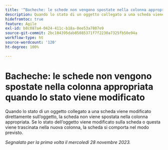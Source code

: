 ```yaml
---
title: '“Bacheche: le schede non vengono spostate nella colonna appropriata quando lo stato viene modificato”'
description: Quando lo stato di un oggetto collegato a una scheda viene modificato direttamente sull’oggetto, la scheda non viene spostata nella colonna appropriata. Se lo stato dell’oggetto viene modificato sulla scheda o questa viene trascinata nella nuova colonna, la scheda si comporta nel modo previsto.
hidefromtoc: true
feature: Agile
exl-id: b8c087a4-0424-411c-b18a-0ee53a7807e9
source-git-commit: 2bc104395dab85085371f7f2230a7325fb50e94a
workflow-type: ht
source-wordcount: '120'
ht-degree: 100%

---
```


# Bacheche: le schede non vengono spostate nella colonna appropriata quando lo stato viene modificato

Quando lo stato di un oggetto collegato a una scheda viene modificato direttamente sull’oggetto, la scheda non viene spostata nella colonna appropriata. Se lo stato dell’oggetto viene modificato sulla scheda o questa viene trascinata nella nuova colonna, la scheda si comporta nel modo previsto.

_Segnalato per la prima volta il mercoledì 28 novembre 2023._
